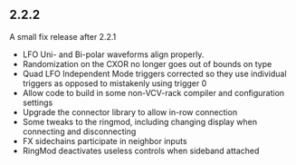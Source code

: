 ## 2.2.2

A small fix release after 2.2.1

- LFO Uni- and Bi-polar waveforms align properly.
- Randomization on the CXOR no longer goes out of bounds on type
- Quad LFO Independent Mode triggers corrected so they use individual
  triggers as opposed to mistakenly using trigger 0
- Allow code to build in some non-VCV-rack compiler and configuration settings
- Upgrade the connector library to allow in-row connection
- Some tweaks to the ringmod, including changing display when connecting and
  disconnecting
- FX sidechains participate in neighbor inputs
- RingMod deactivates useless controls when sideband attached



